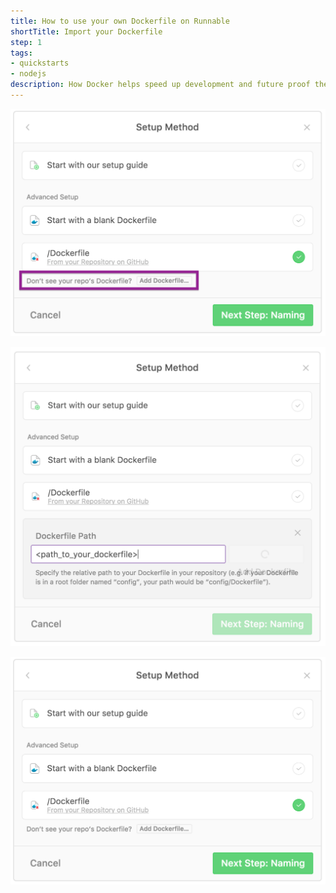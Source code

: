 ```yaml
---
title: How to use your own Dockerfile on Runnable
shortTitle: Import your Dockerfile
step: 1
tags:
- quickstarts
- nodejs
description: How Docker helps speed up development and future proof the deployment process for your PHP applications.
---
```


![](/images/own_dockerfile_repo_path.png)

![](/images/own_dockerfile_custom_path.png)

![](/images/own_dockerfile_repo.png)

